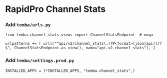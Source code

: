 # RapidPro Channel Stats

### Add `temba/urls.py`

`from temba.channel_stats.views import ChannelStatsEndpoint  # noqa`

`urlpatterns += [
    url(r"^api/v2/channel_stats\.(?P<format>(json|api))/?$", ChannelStatsEndpoint.as_view(), name="api.v2.channel_stats"),
]`

### Add `temba/settings.prod.py`

`INSTALLED_APPS = (*INSTALLED_APPS, "temba.channel_stats",)`

